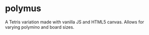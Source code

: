 # polymus

A Tetris variation made with vanilla JS and HTML5 canvas. Allows for varying polymino and board sizes.
